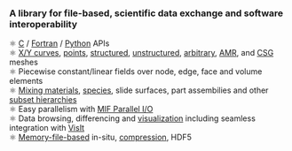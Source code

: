 <style>
body {
  background-image: url('https://software.llnl.gov/Silo/silo_objects.png');
}   
</style> 

### A library for file-based, scientific data exchange and software interoperability

&#9883;&nbsp;[C] / [Fortran] / [Python] APIs<br>
&#9883;&nbsp;[X/Y curves], [points], [structured], [unstructured], [arbitrary], [AMR], and [CSG] meshes<br>
&#9883;&nbsp;Piecewise constant/linear fields over node, edge, face and volume elements<br>
&#9883;&nbsp;[Mixing materials], [species], slide surfaces, part assembilies and other [subset hierarchies]<br>
&#9883;&nbsp;Easy parallelism with [MIF Parallel I/O]<br>
&#9883;&nbsp;Data browsing, differencing and [visualization] including seamless integration with [VisIt]<br>
&#9883;&nbsp;[Memory-file-based] in-situ, [compression], HDF5<br>

[C]: https://silo.readthedocs.io/en/latest/intro.html
[Fortran]: https://silo.readthedocs.io/en/latest/fortran.html
[Python]: https://silo.readthedocs.io/en/latest/python.html
[X/Y Curves]: https://silo.readthedocs.io/en/latest/objects.html#dbputcurve
[points]: https://silo.readthedocs.io/en/latest/objects.html#dbputpointmesh
[structured]: https://silo.readthedocs.io/en/latest/objects.html#dbputquadmesh
[unstructured]: https://silo.readthedocs.io/en/latest/objects.html#dbgetucdmesh
[arbitrary]: https://silo.readthedocs.io/en/latest/objects.html#dbputphzonelist
[AMR]: https://silo.readthedocs.io/en/latest/subsets.html#dbmakemrgtree
[CSG]: https://silo.readthedocs.io/en/latest/objects.html#dbputcsgmesh
[Mixing materials]: https://silo.readthedocs.io/en/latest/objects.html#dbputmaterial
[species]: https://silo.readthedocs.io/en/latest/objects.html#dbputmatspecies
[subset hierarchies]: https://silo.readthedocs.io/en/latest/subsets.html
[Memory-file-based]: https://docs.hdfgroup.org/hdf5/develop/group___f_a_p_l.html#ga6e6628f620a1c58c704129cf07282849
[MIF Parallel I/O]: https://www.hdfgroup.org/2017/03/mif-parallel-io-with-hdf5/
[VisIt]: https://visit.llnl.gov
[compression]: https://silo.readthedocs.io/en/latest/globals.html#dbsetcompression
[HDF5]: https://www.hdfgroup.org/solutions/hdf5/
[visualization]: https://visit-sphinx-github-user-manual.readthedocs.io/en/develop/data_into_visit/SiloFormat.html?highlight=silex#

